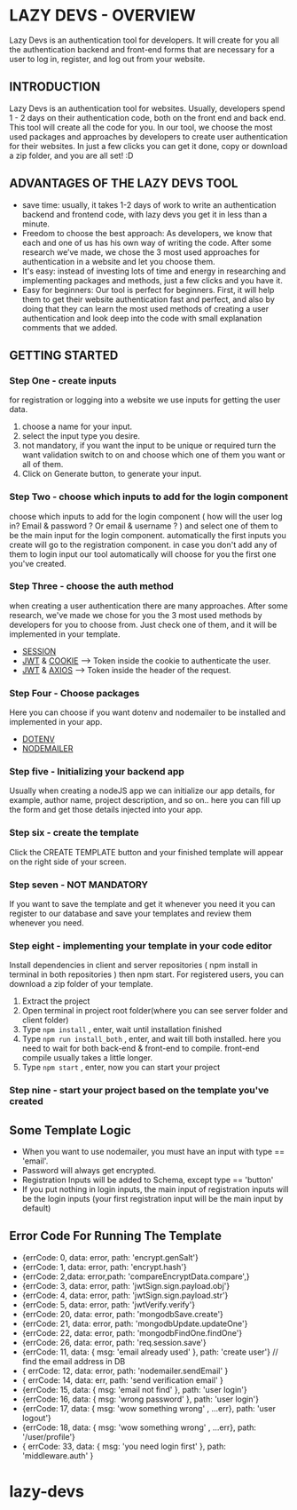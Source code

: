
# LAZY DEVS - OVERVIEW

Lazy Devs is an authentication tool for developers. It will create for you all the authentication backend and front-end forms that are necessary for a user to log in, register, and log out from your website.

## INTRODUCTION

Lazy Devs is an authentication tool for websites. Usually, developers spend 1 - 2 days on their authentication code, both on the front end and back end. This tool will create all the code for you. In our tool, we choose the most used packages and approaches by developers to create user authentication for their websites. In just a few clicks you can get it done, copy or download a zip folder, and you are all set! :D

## ADVANTAGES OF THE LAZY DEVS TOOL

- save time: usually, it takes 1-2 days of work to write an authentication backend and frontend code, with lazy devs you get it in less than a minute.
- Freedom to choose the best approach: As developers, we know that each and one of us has his own way of writing the code. After some research we’ve made, we chose the 3 most used approaches for authentication in a website and let you choose them.
- It's easy: instead of investing lots of time and energy in researching and implementing packages and methods, just a few clicks and you have it.
- Easy for beginners: Our tool is perfect for beginners. First, it will help them to get their website authentication fast and perfect, and also by doing that they can learn the most used methods of creating a user authentication and look deep into the code with small explanation comments that we added.

## GETTING STARTED
 
### Step One - create inputs

for registration or logging into a website we use inputs for getting the user data.

1. choose a name for your input.
2. select the input type you desire.
3. not mandatory, if you want the input to be unique or required turn the want validation switch to on and choose which one of them you want or all of them.
4. Click on Generate button, to generate your input.

### Step Two - choose which inputs to add for the login component

choose which inputs to add for the login component ( how will the user log in? Email & password ? Or email & username ? ) and select one of them to be the main input for the login component. automatically the first inputs you create will go to the registration component. in case you don't add any of them to login input our tool automatically will choose for you the first one you've created.

### Step Three - choose the auth method

when creating a user authentication there are many approaches. After some research, we've made we chose for you the 3 most used methods by developers for you to choose from. Just check one of them, and it will be implemented in your template.

- [SESSION](https://github.com/expressjs/session#readme)
- [JWT](https://jwt.io/introduction) & [COOKIE](https://github.com/jshttp/cookie) —> Token inside the cookie to authenticate the user.
- [JWT](https://jwt.io/introduction) & [AXIOS](https://axios-http.com/docs/intro) —> Token inside the header of the request.

### Step Four - Choose packages

Here you can choose if you want dotenv and nodemailer to be installed and implemented in your app.

- [DOTENV](https://www.npmjs.com/package/dotenv)
- [NODEMAILER](https://nodemailer.com/about/)

### Step five - Initializing your backend app

Usually when creating a nodeJS app we can initialize our app details, for example, author name, project description, and so on.. here you can fill up the form and get those details injected into your app.

### Step six - create the template

Click the CREATE TEMPLATE button and your finished template will appear on the right side of your screen.

### Step seven - NOT MANDATORY

If you want to save the template and get it whenever you need it you can register to our database and save your templates and review them whenever you need.

### Step eight - implementing your template in your code editor

Install dependencies in client and server repositories ( npm install in terminal in both repositories ) then npm start. For registered users, you can download a zip folder of your template.

1. Extract the project
2. Open terminal in project root folder(where you can see server folder and client folder)
3. Type ```npm install``` , enter, wait until installation finished
4. Type ```npm run install_both``` , enter, and wait till both installed. here you need to wait for both back-end & front-end to compile. front-end compile usually takes a little longer.
5. Type ```npm start``` , enter, now you can start your project

### Step nine - start your project based on the template you've created

## Some Template Logic

- When you want to use nodemailer, you must have an input with type == 'email'.
- Password will always get encrypted.
- Registration Inputs will be added to Schema, except type == 'button'
- If you put nothing in login inputs, the main input of registration inputs will be the login inputs (your first registration input will be the main input by default)

## Error Code For Running The Template

- {errCode: 0, data: error, path: 'encrypt.genSalt'}
- {errCode: 1, data: error, path: 'encrypt.hash'}
- {errCode: 2,data: error,path: 'compareEncryptData.compare',}
- {errCode: 3, data: error, path: 'jwtSign.sign.payload.obj'}
- {errCode: 4, data: error, path: 'jwtSign.sign.payload.str'}
- {errCode: 5, data: error, path: 'jwtVerify.verify'}
- {errCode: 20, data: error, path: 'mongodbSave.create'}
- {errCode: 21, data: error, path: 'mongodbUpdate.updateOne'}
- {errCode: 22, data: error, path: 'mongodbFindOne.findOne'}
- {errCode: 26, data: error, path: 'req.session.save'}
- {errCode: 11, data: { msg: 'email already used' }, path: 'create user'} // find the email address in DB
- { errCode: 12, data: error, path: 'nodemailer.sendEmail' }
- { errCode: 14, data: err, path: 'send verification email' }
- {errCode: 15, data: { msg: 'email not find' }, path: 'user login'}
- {errCode: 16, data: { msg: 'wrong password' }, path: 'user login'}
- {errCode: 17, data: { msg: 'wow something wrong' , ...err}, path: 'user logout'}
- {errCode: 18, data: { msg: 'wow something wrong' , ...err}, path: '/user/profile'}
- { errCode: 33, data: { msg: 'you need login first' }, path: 'middleware.auth' }
# lazy-devs
